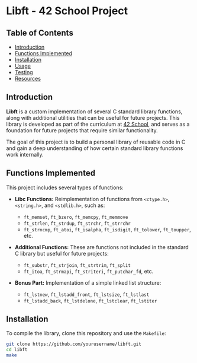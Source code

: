 # Libft - 42 School Project

## Table of Contents

- [Introduction](#introduction)
- [Functions Implemented](#functions-implemented)
- [Installation](#installation)
- [Usage](#usage)
- [Testing](#testing)
- [Resources](#resources)

## Introduction

**Libft** is a custom implementation of several C standard library functions, along with additional utilities that can be useful for future projects. This library is developed as part of the curriculum at [42 School](https://www.42.fr/), and serves as a foundation for future projects that require similar functionality.

The goal of this project is to build a personal library of reusable code in C and gain a deep understanding of how certain standard library functions work internally.

## Functions Implemented

This project includes several types of functions:
- **Libc Functions:** Reimplementation of functions from `<ctype.h>`, `<string.h>`, and `<stdlib.h>`, such as:
  - `ft_memset`, `ft_bzero`, `ft_memcpy`, `ft_memmove`
  - `ft_strlen`, `ft_strdup`, `ft_strchr`, `ft_strrchr`
  - `ft_strncmp`, `ft_atoi`, `ft_isalpha`, `ft_isdigit`, `ft_tolower`, `ft_toupper`, etc.

- **Additional Functions:** These are functions not included in the standard C library but useful for future projects:
  - `ft_substr`, `ft_strjoin`, `ft_strtrim`, `ft_split`
  - `ft_itoa`, `ft_strmapi`, `ft_striteri`, `ft_putchar_fd`, etc.

- **Bonus Part:** Implementation of a simple linked list structure:
  - `ft_lstnew`, `ft_lstadd_front`, `ft_lstsize`, `ft_lstlast`
  - `ft_lstadd_back`, `ft_lstdelone`, `ft_lstclear`, `ft_lstiter`


## Installation

To compile the library, clone this repository and use the `Makefile`:

```bash
git clone https://github.com/yourusername/libft.git
cd libft
make
